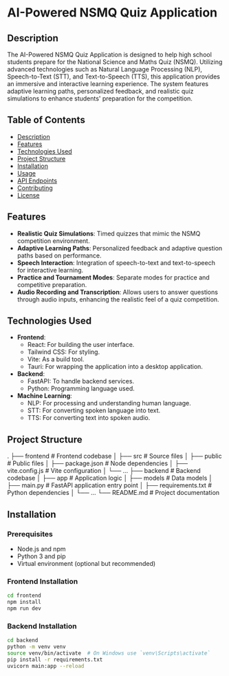 # AI-Powered NSMQ Quiz Application

## Description
The AI-Powered NSMQ Quiz Application is designed to help high school students prepare for the National Science and Maths Quiz (NSMQ). Utilizing advanced technologies such as Natural Language Processing (NLP), Speech-to-Text (STT), and Text-to-Speech (TTS), this application provides an immersive and interactive learning experience. The system features adaptive learning paths, personalized feedback, and realistic quiz simulations to enhance students' preparation for the competition.

## Table of Contents
- [Description](#description)
- [Features](#features)
- [Technologies Used](#technologies-used)
- [Project Structure](#project-structure)
- [Installation](#installation)
- [Usage](#usage)
- [API Endpoints](#api-endpoints)
- [Contributing](#contributing)
- [License](#license)

## Features
- **Realistic Quiz Simulations**: Timed quizzes that mimic the NSMQ competition environment.
- **Adaptive Learning Paths**: Personalized feedback and adaptive question paths based on performance.
- **Speech Interaction**: Integration of speech-to-text and text-to-speech for interactive learning.
- **Practice and Tournament Modes**: Separate modes for practice and competitive preparation.
- **Audio Recording and Transcription**: Allows users to answer questions through audio inputs, enhancing the realistic feel of a quiz competition.

## Technologies Used
- **Frontend**:
  - React: For building the user interface.
  - Tailwind CSS: For styling.
  - Vite: As a build tool.
  - Tauri: For wrapping the application into a desktop application.
- **Backend**:
  - FastAPI: To handle backend services.
  - Python: Programming language used.
- **Machine Learning**:
  - NLP: For processing and understanding human language.
  - STT: For converting spoken language into text.
  - TTS: For converting text into spoken audio.

## Project Structure
.
├── frontend # Frontend codebase
│ ├── src # Source files
│ ├── public # Public files
│ ├── package.json # Node dependencies
│ ├── vite.config.js # Vite configuration
│ └── ...
├── backend # Backend codebase
│ ├── app # Application logic
│ ├── models # Data models
│ ├── main.py # FastAPI application entry point
│ ├── requirements.txt # Python dependencies
│ └── ...
└── README.md # Project documentation


## Installation

### Prerequisites
- Node.js and npm
- Python 3 and pip
- Virtual environment (optional but recommended)

### Frontend Installation
```bash
cd frontend
npm install
npm run dev
```

### Backend Installation
```bash
cd backend
python -m venv venv
source venv/bin/activate  # On Windows use `venv\Scripts\activate`
pip install -r requirements.txt
uvicorn main:app --reload
```
